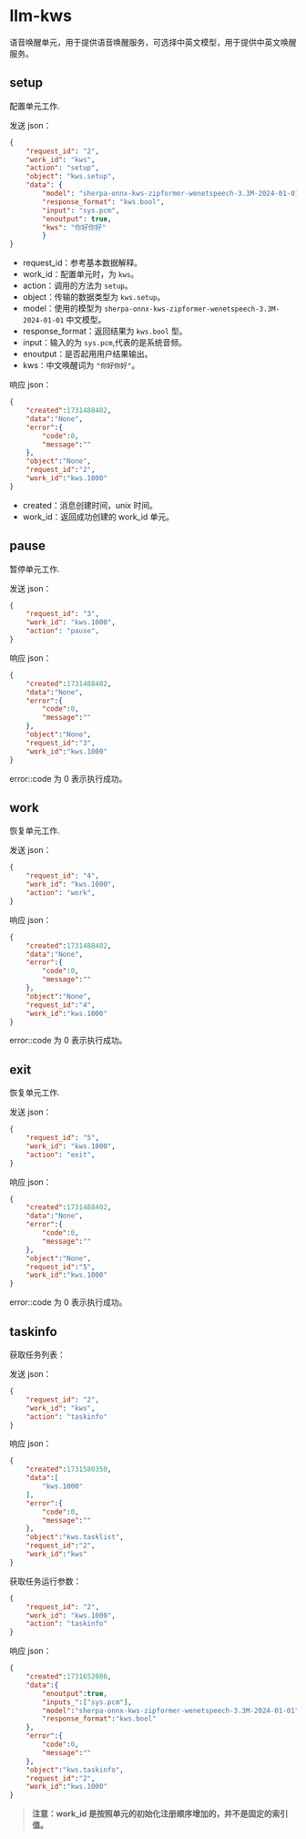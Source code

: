# llm-kws
语音唤醒单元，用于提供语音唤醒服务，可选择中英文模型，用于提供中英文唤醒服务。  

## setup
配置单元工作.

发送 json：
```json
{
    "request_id": "2",
    "work_id": "kws",
    "action": "setup",
    "object": "kws.setup",
    "data": {
        "model": "sherpa-onnx-kws-zipformer-wenetspeech-3.3M-2024-01-01",
        "response_format": "kws.bool",
        "input": "sys.pcm",
        "enoutput": true,
        "kws": "你好你好"
        }
}
```
- request_id：参考基本数据解释。
- work_id：配置单元时，为 `kws`。
- action：调用的方法为 `setup`。
- object：传输的数据类型为 `kws.setup`。
- model：使用的模型为 `sherpa-onnx-kws-zipformer-wenetspeech-3.3M-2024-01-01` 中文模型。
- response_format：返回结果为 `kws.bool` 型。
- input：输入的为 `sys.pcm`,代表的是系统音频。
- enoutput：是否起用用户结果输出。
- kws：中文唤醒词为 `"你好你好"`。

响应 json：

```json
{
    "created":1731488402,
    "data":"None",
    "error":{
        "code":0,
        "message":""
    },
    "object":"None",
    "request_id":"2",
    "work_id":"kws.1000"
}
```

- created：消息创建时间，unix 时间。
- work_id：返回成功创建的 work_id 单元。

## pause
暂停单元工作.

发送 json：
```json
{
    "request_id": "3",
    "work_id": "kws.1000",
    "action": "pause",
}
```

响应 json：

```json
{
    "created":1731488402,
    "data":"None",
    "error":{
        "code":0,
        "message":""
    },
    "object":"None",
    "request_id":"3",
    "work_id":"kws.1000"
}
```

error::code 为 0 表示执行成功。

## work
恢复单元工作.

发送 json：
```json
{
    "request_id": "4",
    "work_id": "kws.1000",
    "action": "work",
}
```

响应 json：

```json
{
    "created":1731488402,
    "data":"None",
    "error":{
        "code":0,
        "message":""
    },
    "object":"None",
    "request_id":"4",
    "work_id":"kws.1000"
}
```

error::code 为 0 表示执行成功。

## exit
恢复单元工作.

发送 json：
```json
{
    "request_id": "5",
    "work_id": "kws.1000",
    "action": "exit",
}
```

响应 json：

```json
{
    "created":1731488402,
    "data":"None",
    "error":{
        "code":0,
        "message":""
    },
    "object":"None",
    "request_id":"5",
    "work_id":"kws.1000"
}
```

error::code 为 0 表示执行成功。

## taskinfo

获取任务列表：

发送 json：
```json
{
	"request_id": "2",
	"work_id": "kws",
	"action": "taskinfo"
}
```

响应 json：

```json
{
    "created":1731580350,
    "data":[
        "kws.1000"
    ],
    "error":{
        "code":0,
        "message":""
    },
    "object":"kws.tasklist",
    "request_id":"2",
    "work_id":"kws"
}
```

获取任务运行参数：

```json
{
	"request_id": "2",
	"work_id": "kws.1000",
	"action": "taskinfo"
}
```

响应 json：

```json
{
    "created":1731652086,
    "data":{
        "enoutput":true,
        "inputs_":["sys.pcm"],
        "model":"sherpa-onnx-kws-zipformer-wenetspeech-3.3M-2024-01-01",
        "response_format":"kws.bool"
    },
    "error":{
        "code":0,
        "message":""
    },
    "object":"kws.taskinfo",
    "request_id":"2",
    "work_id":"kws.1000"
}
```


> **注意：work_id 是按照单元的初始化注册顺序增加的，并不是固定的索引值。**
